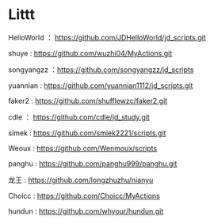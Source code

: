 # Littt

HelloWorld ： https://github.com/JDHelloWorld/jd_scripts.git

shuye : https://github.com/wuzhi04/MyActions.git

songyangzz ：https://github.com/songyangzz/jd_scripts

yuannian : https://github.com/yuannian1112/jd_scripts.git

faker2 : https://github.com/shufflewzc/faker2.git

cdle ： https://github.com/cdle/jd_study.git

simek : https://github.com/smiek2221/scripts.git

Weoux : https://github.com/Wenmoux/scripts

panghu : https://github.com/panghu999/panghu.git

龙王 : https://github.com/longzhuzhu/nianyu

Choicc : https://github.com/Choicc/MyActions

hundun : https://github.com/whyour/hundun.git
